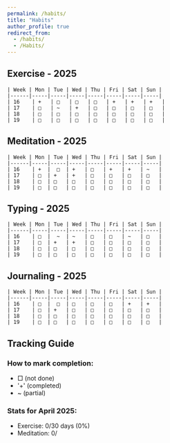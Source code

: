 ```yaml
---
permalink: /habits/
title: "Habits"
author_profile: true
redirect_from: 
  - /habits/
  - /Habits/
---
```


## Exercise - 2025
```
| Week | Mon | Tue | Wed | Thu | Fri | Sat | Sun |
|------|-----|-----|-----|-----|-----|-----|-----|
| 16    | +   | □   | □   | □   | +   | +   | +   |
| 17    | □   | ~   | +   | □   | □   | □   | □   |
| 18    | □   | □   | □   | □   | □   | □   | □   |
| 19    | □   | □   | □   | □   | □   | □   | □   |
```

## Meditation - 2025
```
| Week | Mon | Tue | Wed | Thu | Fri | Sat | Sun |
|------|-----|-----|-----|-----|-----|-----|-----|
| 16    | +  |  □  | +   | □   | +   | +   | ~   |
| 17    | □  | +   | +   | □   | □   | □   | □   |
| 18    | □  | □   | □   | □   | □   | □   | □   |
| 19    | □  | □   | □   | □   | □   | □   | □   |
```

## Typing - 2025
```
| Week | Mon | Tue | Wed | Thu | Fri | Sat | Sun |
|------|-----|-----|-----|-----|-----|-----|-----|
| 16    | □  |  ~  | ~   | □   | □   | ~   | □   |
| 17    | □  | +   | +   | □   | □   | □   | □   |
| 18    | □  | □   | □   | □   | □   | □   | □   |
| 19    | □  | □   | □   | □   | □   | □   | □   |
```

## Journaling - 2025
```
| Week | Mon | Tue | Wed | Thu | Fri | Sat | Sun |
|------|-----|-----|-----|-----|-----|-----|-----|
| 16    | □  |  □  | □   | □   | □   | +   | +   |
| 17    | □  | +   | □   | □   | □   | □   | □   |
| 18    | □  | □   | □   | □   | □   | □   | □   |
| 19    | □  | □   | □   | □   | □   | □   | □   |
```

## Tracking Guide

### How to mark completion:
- □ (not done)
- '+' (completed)
- ~ (partial)

### Stats for April 2025:
- Exercise: 0/30 days (0%)
- Meditation: 0/
